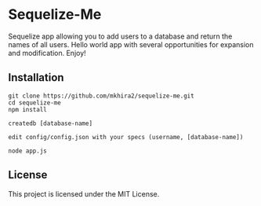 # Sequelize-Me

Sequelize app allowing you to add users to a database and return the names of all users. Hello world app with several opportunities for expansion and modification. Enjoy!

## Installation

```
git clone https://github.com/mkhira2/sequelize-me.git
cd sequelize-me
npm install

createdb [database-name]

edit config/config.json with your specs (username, [database-name])

node app.js
```

## License

This project is licensed under the MIT License.
